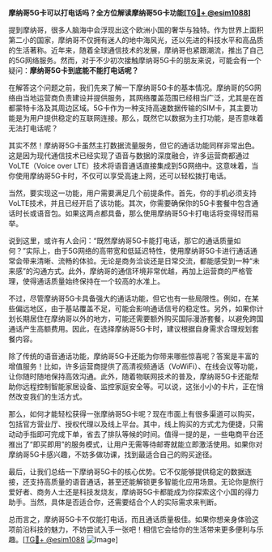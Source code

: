 **摩纳哥5G卡可以打电话吗？全方位解读摩纳哥5G卡功能[[TG💪+ @esim1088](https://t.me/s/esim1088)]**

提到摩纳哥，很多人脑海中会浮现出这个欧洲小国的奢华与独特。作为世界上面积第二小的国家，摩纳哥不仅拥有迷人的地中海风光，还以先进的科技水平和高品质的生活著称。近年来，随着全球通信技术的发展，摩纳哥也紧跟潮流，推出了自己的5G网络服务。然而，对于不少初次接触摩纳哥5G卡的朋友来说，可能会有一个疑问：**摩纳哥5G卡到底能不能打电话呢？**

在解答这个问题之前，我们先来了解一下摩纳哥5G卡的基本情况。摩纳哥的5G网络由当地运营商负责建设并提供服务，其网络覆盖范围已经相当广泛，尤其是在首都蒙特卡洛及其周边区域。5G卡作为一种支持高速数据传输的SIM卡，其主要功能是为用户提供稳定的互联网连接。那么，既然它以数据为主打功能，是否意味着无法打电话呢？

其实不然！摩纳哥5G卡虽然主打数据流量服务，但它的通话功能同样非常出色。这是因为现代通信技术已经实现了语音与数据的深度融合，许多运营商都通过VoLTE（Voice over LTE）技术将语音通话直接集成到5G网络中。这意味着，当你使用摩纳哥5G卡时，不仅可以享受高速上网，还可以轻松拨打电话。

当然，要实现这一功能，用户需要满足几个前提条件。首先，你的手机必须支持VoLTE技术，并且已经开启了该功能。其次，你需要确保你的5G卡套餐中包含通话时长或语音包。如果这两点都具备，那么使用摩纳哥5G卡打电话将变得轻而易举。

说到这里，或许有人会问：“既然摩纳哥5G卡能打电话，那它的通话质量如何？”实际上，由于5G网络的高带宽和低延迟特性，使用摩纳哥5G卡进行通话通常会带来清晰、流畅的体验。无论是商务洽谈还是日常交流，都能感受到一种“未来感”的沟通方式。此外，摩纳哥的通信环境非常优越，再加上运营商的严格管理，使得通话质量始终保持在一个较高的水准上。

不过，尽管摩纳哥5G卡具备强大的通话功能，但它也有一些局限性。例如，在某些偏远地区，由于基站覆盖不足，可能会影响通话信号的稳定性。另外，如果你计划长期居住在摩纳哥以外的地方，可能还需要额外购买国际漫游套餐，以避免跨国通话产生高额费用。因此，在选择摩纳哥5G卡时，建议根据自身需求合理规划套餐内容。

除了传统的语音通话功能，摩纳哥5G卡还能为你带来哪些惊喜呢？答案是丰富的增值服务！比如，许多运营商提供了高清视频通话（VoWiFi）、在线会议等功能，让你随时随地保持高效沟通。此外，随着物联网技术的普及，摩纳哥5G卡还能帮助你远程控制智能家居设备、监控家庭安全等。可以说，这张小小的卡片，正在悄然改变我们的生活方式。

那么，如何才能轻松获得一张摩纳哥5G卡呢？现在市面上有很多渠道可以购买，包括官方营业厅、授权代理以及线上平台。其中，线上购买的方式尤为便捷，只需动动手指即可完成下单，省去了排队等候的时间。值得一提的是，一些电商平台还推出了“即买即用”的服务模式，让用户无需等待邮寄就能立即激活使用。如果你对摩纳哥5G卡感兴趣，不妨多做功课，找到最适合自己的购买途径。

最后，让我们总结一下摩纳哥5G卡的核心优势。它不仅能够提供稳定的数据连接，还支持高质量的语音通话，甚至还能解锁更多智能化应用场景。无论你是旅行爱好者、商务人士还是科技发烧友，摩纳哥5G卡都能成为你探索这个小国的得力助手。当然，具体是否适合你，还需要结合个人的实际需求来判断。

总而言之，摩纳哥5G卡不仅能打电话，而且通话质量极佳。如果你想亲身体验这项前沿科技的魅力，不妨尝试入手一张吧！相信它会给你的生活带来更多便利与乐趣。[[TG💪+ @esim1088](https://t.me/s/esim1088) ![Image](https://i.postimg.cc/4NQfJmqS/Snipaste-2025-05-13-00-14-12.png)]